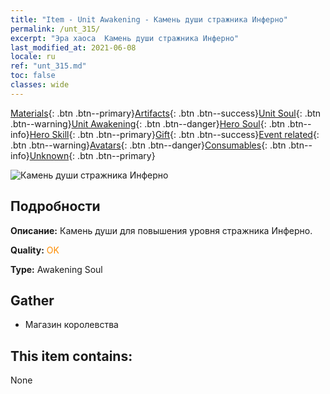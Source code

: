 ```yaml
---
title: "Item - Unit Awakening - Камень души стражника Инферно"
permalink: /unt_315/
excerpt: "Эра хаоса  Камень души стражника Инферно"
last_modified_at: 2021-06-08
locale: ru
ref: "unt_315.md"
toc: false
classes: wide
---
```

 [Materials](/ItemsRU/){: .btn .btn--primary}[Artifacts](/ItemsRU/Artifacts/){: .btn .btn--success}[Unit Soul](/ItemsRU/UnitSoul/){: .btn .btn--warning}[Unit Awakening](/ItemsRU/UnitAwakening/){: .btn .btn--danger}[Hero Soul](/ItemsRU/HeroSoul/){: .btn .btn--info}[Hero Skill](/ItemsRU/HeroSkill/){: .btn .btn--primary}[Gift](/ItemsRU/Gift/){: .btn .btn--success}[Event related](/ItemsRU/Events/){: .btn .btn--warning}[Avatars](/ItemsRU/Avatars/){: .btn .btn--danger}[Consumables](/ItemsRU/Consumables/){: .btn .btn--info}[Unknown](/ItemsRU/Unknown/){: .btn .btn--primary}

 ![Камень души стражника Инферно](/images/u/tia_changjiaoemo.jpg)

## Подробности
 **Описание:** Камень души для повышения уровня стражника Инферно.

 **Quality:** <span style="color: #FF8C00">OK</span>

 **Type:** Awakening Soul

## Gather

*    Магазин королевства 

## This item contains:

  None

